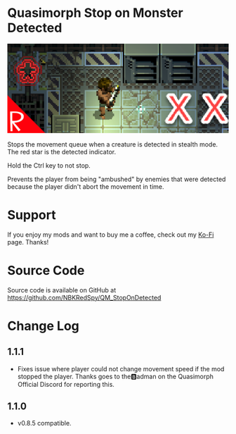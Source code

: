 # Quasimorph Stop on Monster Detected

![Movement path with X's for cancel](media/thumbnail.png)

Stops the movement queue when a creature is detected in stealth mode.
The red star is the detected indicator.

Hold the Ctrl key to not stop.

Prevents the player from being "ambushed" by enemies that were detected because the player didn't abort the movement in time.

# Support
If you enjoy my mods and want to buy me a coffee, check out my [Ko-Fi](https://ko-fi.com/nbkredspy71915) page.
Thanks!

# Source Code
Source code is available on GitHub at https://github.com/NBKRedSpy/QM_StopOnDetected

# Change Log
## 1.1.1
* Fixes issue where player could not change movement speed if the mod stopped the player.  Thanks goes to the🅱adman on the Quasimorph Official Discord for reporting this.
## 1.1.0
* v0.8.5 compatible.